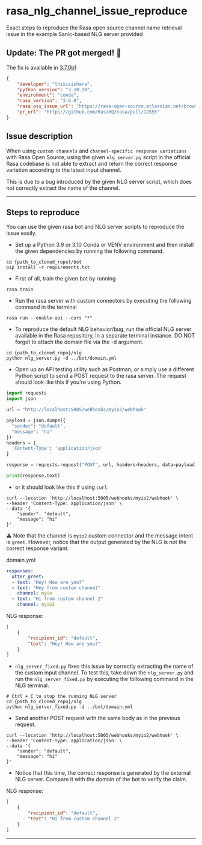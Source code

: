 # rasa_nlg_channel_issue_reproduce
Exact steps to reproduce the Rasa open source channel name retrieval issue in the example Sanic-based NLG server provided

## Update: The PR got merged! 🚀
The fix is available in [3.7.0b1](https://github.com/RasaHQ/rasa/blob/3.7.0b1/examples/nlg_server/nlg_server.py) 

```json
{
    "developer": "thisisishara",
    "python_version": "3.10.10",
    "environment": "conda",
    "rasa_version": "3.6.0",
    "rasa_oss_issue_url": "https://rasa-open-source.atlassian.net/browse/OSS-714",
    "pr_url": "https://github.com/RasaHQ/rasa/pull/12555"
}
```

## Issue description
When using `custom channels` and `channel-specific response variations` with Rasa Open Source, using the given `nlg_server.py` script in the official Rasa codebase is not able to extract and return the correct response variation according to the latest input channel.

This is due to a bug introduced by the given NLG server script, which does not correctly extract the name of the channel.
<hr>

## Steps to reproduce
You can use the given rasa bot and NLG server scripts to reproduce the issue easily. 

- Set up a Python 3.9 or 3.10 Conda or VENV environment and then install the given dependencies by running the following command.
```shell
cd {path_to_cloned_repo}/bot
pip install -r requirements.txt
```

- First of all, train the given bot by running
```shell
rasa train
```

- Run the rasa server with custom connectors by executing the following command in the terminal
```shell
rasa run --enable-api --cors "*"
```

- To reproduce the default NLG behavior/bug, run the official NLG server available in the Rasa repository, in a separate terminal instance. DO NOT forget to attach the domain file via the -d argument.
```shell
cd {path_to_cloned_repo}/nlg
python nlg_server.py -d ../bot/domain.yml
```

- Open up an API testing utility such as Postman, or simply use a different Python script to send a POST request to the rasa server. The request should look like this if you're using Python.
```python
import requests
import json

url = "http://localhost:5005/webhooks/myio2/webhook"

payload = json.dumps({
  "sender": "default",
  "message": "hi"
})
headers = {
  'Content-Type': 'application/json'
}

response = requests.request("POST", url, headers=headers, data=payload)

print(response.text)

```
- or it should look like this if using `curl`.
```shell
curl --location 'http://localhost:5005/webhooks/myio2/webhook' \
--header 'Content-Type: application/json' \
--data '{
    "sender": "default",
    "message": "hi"
}'
```
⚠ Note that the channel is `myio2` custom connector and the message intent is `greet`. However, notice that the output generated by the NLG is not the correct response variant.

domain.yml:
```yml
responses:
  utter_greet:
  - text: "Hey! How are you?"
  - text: "Hey from custom channel"
    channel: myio
  - text: "Hi from custom channel 2"
    channel: myio2
```
NLG response:
```json
[
    {
        "recipient_id": "default",
        "text": "Hey! How are you?"
    }
]
```

- `nlg_server_fixed.py` fixes this issue by correctly extracting the name of the custom input channel. To test this, take down the `nlg_server.py` and run the `nlg_server_fixed.py` by executing the following command in the NLG terminal.
```shell
# Ctrl + C to stop the running NLG server
cd {path_to_cloned_repo}/nlg
python nlg_server_fixed.py -d ../bot/domain.yml
```

- Send another POST request with the same body as in the previous request.
```shell
curl --location 'http://localhost:5005/webhooks/myio2/webhook' \
--header 'Content-Type: application/json' \
--data '{
    "sender": "default",
    "message": "hi"
}'
```
- Notice that this time, the correct response is generated by the external NLG server. Compare it with the domain of the bot to verify the claim.

NLG response:
```json
[
    {
        "recipient_id": "default",
        "text": "Hi from custom channel 2"
    }
]
```

<hr>

